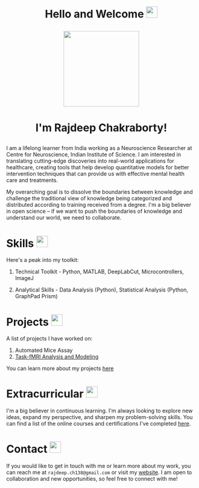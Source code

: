 
<h1>
<p align = "center">
  Hello and Welcome
  <img src="https://media.giphy.com/media/hvRJCLFzcasrR4ia7z/giphy.gif" width="30px"/>
</p>
</h1>

<!-- <h2> -->

</p>

<div id="header" align="center">
  <img src="https://media.giphy.com/media/MB75OzWrpUMOWfBHg0/giphy.gif" width="200"/>
</div>

<!-- </h2> -->

<!-- <div id="header" align="center">
  <img src="https://media.giphy.com/media/IgLIVXrBcID9cExa6r/giphy.gif" width="200"/>
</div> -->


<h1>
<p align = 'center'>  
  I'm Rajdeep Chakraborty! 
</h1>
</p>

I am a lifelong learner from India working as a Neuroscience Researcher at Centre for Neuroscience, Indian Institute of Science. I am interested in translating cutting-edge discoveries into real-world applications for healthcare, creating tools that help develop quantitative models for better intervention techniques that can provide us with effective mental health care and treatments. 

My overarching goal is to dissolve the boundaries between knowledge and challenge the traditional view of knowledge being categorized and distributed according to training received from a degree. I'm a big believer in open science – if we want to push the boundaries of knowledge and understand our world, we need to collaborate.


<h1>
  Skills
  <img src="https://media.giphy.com/media/ZeFekqjAmhRKviphQr/giphy.gif" width="30px"/>
  </h1>
  
  Here's a peak into my toolkit:
  
  1. Technical Toolkit - Python, MATLAB, DeepLabCut, Microcontrollers, ImageJ

  2. Analytical Skills - Data Analysis (Python), Statistical Analysis (Python, GraphPad Prism)



<h1>
  Projects
  <img src="https://media.giphy.com/media/LOtwcbjWL6Pwr2qO8t/giphy.gif" width="30px" />
  </h1>
  
A list of projects I have worked on:
  
  1. Automated Mice Assay
  2. [Task-fMRI Analysis and Modeling](https://github.com/raj-ch017/nma-project)
 
You can learn more about my projects [here](https://raj-ch017.github.io/project_book/docs/title_page.html)


<h1>
  Extracurricular
  <img src="https://media.giphy.com/media/mrkk6ctjilhoKnFH8d/giphy.gif" width="30px" />
  </h1>
  
I'm a big believer in continuous learning. I'm always looking to explore new ideas, expand my perspective, and sharpen my problem-solving skills. You can find a list of the online courses and certifications I've completed [here](https://raj-ch017.github.io/academic-notebook/).

<h1>
  Contact
  <img src="https://media.giphy.com/media/Kd5t8Q0aUDui9yaf9n/giphy.gif" width="30px" />
  </h1>

If you would like to get in touch with me or learn more about my work, you can reach me at `rajdeep.ch138@gmail.com` or visit my [website](https://raj-ch017.github.io/). I am open to collaboration and new opportunities, so feel free to connect with me!
